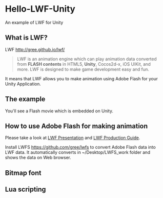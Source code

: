 Hello-LWF-Unity
===================

An example of LWF for Unity

What is LWF?
------------

LWF http://gree.github.io/lwf/

> LWF is an animation engine which can play animation data converted from **FLASH contents** in HTML5, **Unity**, Cocos2d-x, iOS UIKit, and more. LWF is designed to make game development easy and fun.

It means that LWF allows you to make animation using Adobe Flash for your Unity Application.

The example
-----------

You'll see a Flash movie which is embedded on Unity.

How to use Adobe Flash for making animation
-------------------------------------------

Please take a look at [LWF Presentation](http://gree.github.io/lwf/presentation20121115) and [LWF Production Guide](http://gree.github.io/lwf-demo/pdf/FLASHforLWFproductionguideline.pdf).

Install LWFS https://github.com/gree/lwfs to convert Adobe Flash data into LWF data. It automatically converts in ~/Desktop/LWFS_work folder and shows the data on Web browser.

Bitmap font
-----------


Lua scripting
-------------



